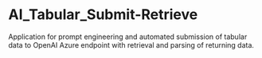 # AI_Tabular_Submit-Retrieve
Application for prompt engineering and automated submission of tabular data to OpenAI Azure endpoint with retrieval and parsing of returning data.

